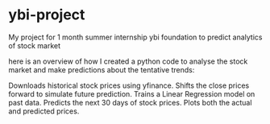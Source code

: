 # ybi-project
My project for 1 month summer internship ybi foundation to predict analytics of stock market

here is an overview of how I created a python code to analyse the stock market and make predictions about the tentative trends:

Downloads historical stock prices using yfinance.
Shifts the close prices forward to simulate future prediction.
Trains a Linear Regression model on past data.
Predicts the next 30 days of stock prices.
Plots both the actual and predicted prices.
